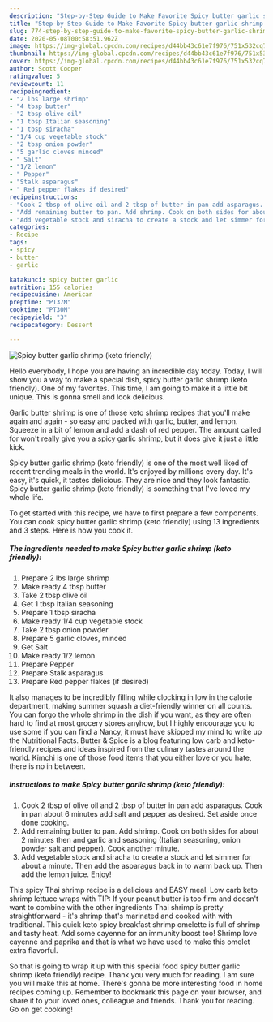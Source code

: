 ```yaml
---
description: "Step-by-Step Guide to Make Favorite Spicy butter garlic shrimp (keto friendly)"
title: "Step-by-Step Guide to Make Favorite Spicy butter garlic shrimp (keto friendly)"
slug: 774-step-by-step-guide-to-make-favorite-spicy-butter-garlic-shrimp-keto-friendly
date: 2020-05-08T00:58:51.962Z
image: https://img-global.cpcdn.com/recipes/d44bb43c61e7f976/751x532cq70/spicy-butter-garlic-shrimp-keto-friendly-recipe-main-photo.jpg
thumbnail: https://img-global.cpcdn.com/recipes/d44bb43c61e7f976/751x532cq70/spicy-butter-garlic-shrimp-keto-friendly-recipe-main-photo.jpg
cover: https://img-global.cpcdn.com/recipes/d44bb43c61e7f976/751x532cq70/spicy-butter-garlic-shrimp-keto-friendly-recipe-main-photo.jpg
author: Scott Cooper
ratingvalue: 5
reviewcount: 11
recipeingredient:
- "2 lbs large shrimp"
- "4 tbsp butter"
- "2 tbsp olive oil"
- "1 tbsp Italian seasoning"
- "1 tbsp siracha"
- "1/4 cup vegetable stock"
- "2 tbsp onion powder"
- "5 garlic cloves minced"
- " Salt"
- "1/2 lemon"
- " Pepper"
- "Stalk asparagus"
- " Red pepper flakes if desired"
recipeinstructions:
- "Cook 2 tbsp of olive oil and 2 tbsp of butter in pan add asparagus. Cook in pan about 6 minutes add salt and pepper as desired. Set aside once done cooking."
- "Add remaining butter to pan. Add shrimp. Cook on both sides for about 2 minutes then and garlic and seasoning (Italian seasoning, onion powder salt and pepper). Cook another minute."
- "Add vegetable stock and siracha to create a stock and let simmer for about a minute. Then add the asparagus back in to warm back up. Then add the lemon juice. Enjoy!"
categories:
- Recipe
tags:
- spicy
- butter
- garlic

katakunci: spicy butter garlic 
nutrition: 155 calories
recipecuisine: American
preptime: "PT37M"
cooktime: "PT30M"
recipeyield: "3"
recipecategory: Dessert

---
```



![Spicy butter garlic shrimp (keto friendly)](https://img-global.cpcdn.com/recipes/d44bb43c61e7f976/751x532cq70/spicy-butter-garlic-shrimp-keto-friendly-recipe-main-photo.jpg)

Hello everybody, I hope you are having an incredible day today. Today, I will show you a way to make a special dish, spicy butter garlic shrimp (keto friendly). One of my favorites. This time, I am going to make it a little bit unique. This is gonna smell and look delicious.

Garlic butter shrimp is one of those keto shrimp recipes that you&#39;ll make again and again - so easy and packed with garlic, butter, and lemon. Squeeze in a bit of lemon and add a dash of red pepper. The amount called for won&#39;t really give you a spicy garlic shrimp, but it does give it just a little kick.

Spicy butter garlic shrimp (keto friendly) is one of the most well liked of recent trending meals in the world. It's enjoyed by millions every day. It's easy, it's quick, it tastes delicious. They are nice and they look fantastic. Spicy butter garlic shrimp (keto friendly) is something that I've loved my whole life.


To get started with this recipe, we have to first prepare a few components. You can cook spicy butter garlic shrimp (keto friendly) using 13 ingredients and 3 steps. Here is how you cook it.

<!--inarticleads1-->

##### The ingredients needed to make Spicy butter garlic shrimp (keto friendly):

1. Prepare 2 lbs large shrimp
1. Make ready 4 tbsp butter
1. Take 2 tbsp olive oil
1. Get 1 tbsp Italian seasoning
1. Prepare 1 tbsp siracha
1. Make ready 1/4 cup vegetable stock
1. Take 2 tbsp onion powder
1. Prepare 5 garlic cloves, minced
1. Get  Salt
1. Make ready 1/2 lemon
1. Prepare  Pepper
1. Prepare Stalk asparagus
1. Prepare  Red pepper flakes (if desired)


It also manages to be incredibly filling while clocking in low in the calorie department, making summer squash a diet-friendly winner on all counts. You can forgo the whole shrimp in the dish if you want, as they are often hard to find at most grocery stores anyhow, but I highly encourage you to use some if you can find a Nancy, it must have skipped my mind to write up the Nutritional Facts. Butter &amp; Spice is a blog featuring low carb and keto-friendly recipes and ideas inspired from the culinary tastes around the world. Kimchi is one of those food items that you either love or you hate, there is no in between. 

<!--inarticleads2-->

##### Instructions to make Spicy butter garlic shrimp (keto friendly):

1. Cook 2 tbsp of olive oil and 2 tbsp of butter in pan add asparagus. Cook in pan about 6 minutes add salt and pepper as desired. Set aside once done cooking.
1. Add remaining butter to pan. Add shrimp. Cook on both sides for about 2 minutes then and garlic and seasoning (Italian seasoning, onion powder salt and pepper). Cook another minute.
1. Add vegetable stock and siracha to create a stock and let simmer for about a minute. Then add the asparagus back in to warm back up. Then add the lemon juice. Enjoy!


This spicy Thai shrimp recipe is a delicious and EASY meal. Low carb keto shrimp lettuce wraps with TIP: If your peanut butter is too firm and doesn&#39;t want to combine with the other ingredients Thai shrimp is pretty straightforward - it&#39;s shrimp that&#39;s marinated and cooked with with traditional. This quick keto spicy breakfast shrimp omelette is full of shrimp and tasty heat. Add some cayenne for an immunity boost too! Shrimp love cayenne and paprika and that is what we have used to make this omelet extra flavorful. 

So that is going to wrap it up with this special food spicy butter garlic shrimp (keto friendly) recipe. Thank you very much for reading. I am sure you will make this at home. There's gonna be more interesting food in home recipes coming up. Remember to bookmark this page on your browser, and share it to your loved ones, colleague and friends. Thank you for reading. Go on get cooking!
